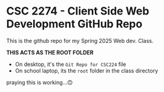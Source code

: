 # CSC 2274 - Client Side Web Development GitHub Repo

This is the github repo for my Spring 2025 Web dev. Class.

**THIS ACTS AS THE ROOT FOLDER** 

- On desktop, it's the `Git Repo for CSC224` file
- On school laptop, its the `root` folder in the class directory

praying this is working...🙃